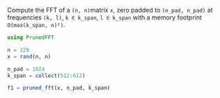 Compute the FFT of a `(n, n)`matrix `x`, zero padded to `(n_pad, n_pad)`
at frequencies `(k, l)`, `k ∈ k_span`, `l ∈ k_span` with a memory footprint `O(max(k_span, n)²)`.

```julia
using PrunedFFT

n = 128
x = rand(n, n)

n_pad = 1024
k_span = collect(512:612)

f1 = pruned_fft(x, n_pad, k_span)
```


